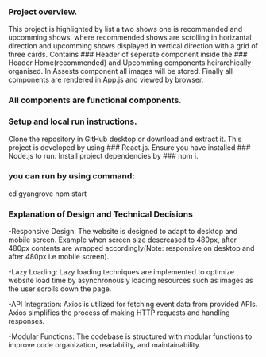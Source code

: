 ### Project overview.
This project is highlighted by list a two shows one is recommanded and upcomming shows.
where recommended shows are scrolling in horizantal direction and upcomming shows displayed in vertical direction with a grid of three cards.
Contains ### Header of seperate component inside the ### Header Home(recommended) and Upcomming components heirarchically organised.
In Assests component all images will be stored.
Finally all components are rendered in App.js and viewed by browser. 
### All components are functional components. 

### Setup and local run instructions.
 Clone the repository in GitHub desktop or download and extract it.
 This project is developed by using ### React.js. 
 Ensure you have installed ### Node.js to run. 
 Install project dependencies by ### npm i.
 
### you can run by using command:
cd gyangrove
npm start

### Explanation of Design and Technical Decisions

-Responsive Design: The website is designed to adapt to desktop and mobile screen. Example when screen size descreased to 480px, after 480px contents are wrapped accordingly(Note: responsive on desktop and after 480px i.e mobile screen).

-Lazy Loading: Lazy loading techniques are implemented to optimize website load time by asynchronously loading resources such as images as the user scrolls down the page.

-API Integration: Axios is utilized for fetching event data from provided APIs. Axios simplifies the process of making HTTP requests and handling responses.

-Modular Functions: The codebase is structured with modular functions to improve code organization, readability, and maintainability.
